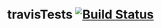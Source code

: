 # travisTests [![Build Status](https://travis-ci.com/Pkyfen/travisTests.svg?branch=master)](https://travis-ci.com/Pkyfen/travisTests)
